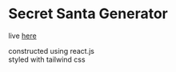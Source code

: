 # Secret Santa Generator

live [here](https://dylanbank.github.io/secret-santa/)

constructed using react.js  
styled with tailwind css  
